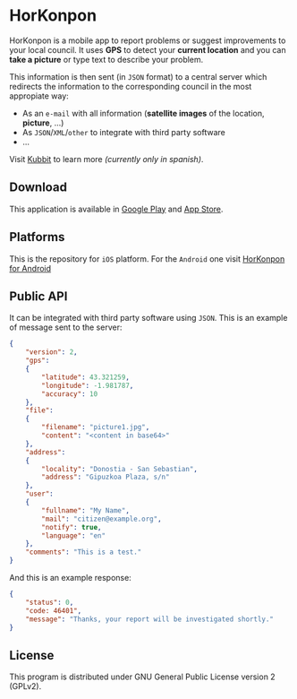 # HorKonpon

HorKonpon is a mobile app to report problems or suggest improvements to your local council. It uses **GPS** to detect your **current location** and you can **take a picture** or type text to describe your problem.

This information is then sent (in `JSON` format) to a central server which redirects the information to the corresponding council in the most appropiate way:
- As an `e-mail` with all information (**satellite images** of the location, **picture**, ...)
- As `JSON`/`XML`/`other` to integrate with third party software
- ...

Visit [Kubbit](http://kubbit.com/horkonpon/) to learn more *(currently only in spanish)*.

## Download
This application is available in [Google Play](https://play.google.com/store/apps/details?id=com.kubbit.horkonpon) and [App Store](https://itunes.apple.com/es/app/horkonpon/id860821031?mt=8).

## Platforms
This is the repository for `iOS` platform. For the `Android` one visit [HorKonpon for Android](https://github.com/kubbit/horkonpon.android)

## Public API
It can be integrated with third party software using `JSON`. This is an example of message sent to the server:

```json
{
	"version": 2,
	"gps":
	{
		"latitude": 43.321259,
		"longitude": -1.981787,
		"accuracy": 10
	},
	"file":
	{
		"filename": "picture1.jpg",
		"content": "<content in base64>"
	},
	"address":
	{
		"locality": "Donostia - San Sebastian",
		"address": "Gipuzkoa Plaza, s/n"
	},
	"user":
	{
		"fullname": "My Name",
		"mail": "citizen@example.org",
		"notify": true,
		"language": "en"
	},
	"comments": "This is a test."
}
```

And this is an example response:
```json
{
	"status": 0,
	"code: 46401",
	"message": "Thanks, your report will be investigated shortly."
}
```

## License
This program is distributed under GNU General Public License version 2 (GPLv2).
